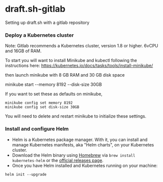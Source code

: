 # draft.sh-gitlab
Setting up draft.sh with a gitlab repository

### Deploy a Kubernetes cluster
Note: Gitlab recommends a Kubernetes cluster, version 1.8 or higher. 6vCPU and 16GB of RAM.

To start you will want to install Minikube and kubectl following the instructions here: 
https://kubernetes.io/docs/tasks/tools/install-minikube/

then launch minikube with 8 GB RAM and 30 GB disk space

minikube start --memory 8192 --disk-size 30GB

If you want to set these as defaults on minikube, 
```
minikube config set memory 8192
minikube config set disk-size 30GB
```
You will need to delete and restart minikube to initialize these settings.

### Install and configure Helm
- Helm is a Kubernetes package manager. With it, you can install and manage Kubernetes manifests, aka "Helm charts", on your Kubernetes cluster.
- Download the Helm binary using [Homebrew](https://brew.sh/) via `brew install kubernetes-helm` or the [official releases page](https://github.com/kubernetes/helm/releases).
- Once you have Helm installed and Kubernetes running on your machine:
```
helm init --upgrade
```
